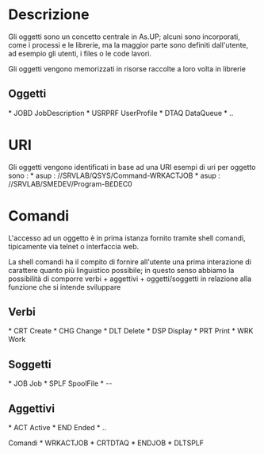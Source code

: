 # Descrizione

Gli oggetti sono un concetto centrale in As.UP; alcuni sono incorporati, come i processi e le librerie, ma la maggior parte sono definiti dall'utente, ad esempio gli utenti, i files o le code lavori.

Gli oggetti vengono memorizzati in risorse raccolte a loro volta in librerie

## Oggetti
\* JOBD JobDescription
\* USRPRF UserProfile
\* DTAQ DataQueue
\* ..

# URI
Gli oggetti vengono identificati in base ad una URI
esempi di uri per oggetto sono : 
\* asup : //SRVLAB/QSYS/Command-WRKACTJOB
\* asup : //SRVLAB/SMEDEV/Program-B£DEC0
# Comandi

L'accesso ad un oggetto è in prima istanza fornito tramite shell comandi, tipicamente via telnet o interfaccia web.

La shell comandi ha il compito di fornire all'utente una prima interazione di carattere quanto più linguistico possibile; in questo senso abbiamo la possibilità di comporre verbi + aggettivi + oggetti/soggetti in relazione alla funzione che si intende sviluppare

## Verbi
\* CRT Create
\* CHG Change
\* DLT Delete
\* DSP Display
\* PRT Print
\* WRK Work

## Soggetti
\* JOB Job
\* SPLF SpoolFile
\* --

## Aggettivi
\* ACT Active
\* END Ended
\* ..

Comandi
\* WRKACTJOB
\* CRTDTAQ
\* ENDJOB
\* DLTSPLF
